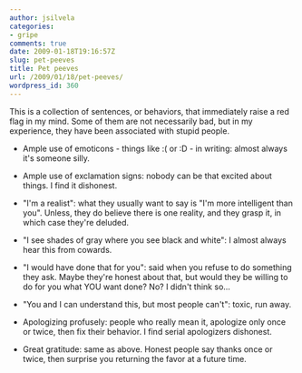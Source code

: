 ```yaml
---
author: jsilvela
categories:
- gripe
comments: true
date: 2009-01-18T19:16:57Z
slug: pet-peeves
title: Pet peeves
url: /2009/01/18/pet-peeves/
wordpress_id: 360
---
```


This is a collection of sentences, or behaviors, that immediately raise a red flag in my mind. Some of them are not necessarily bad, but in my experience, they have been associated with stupid people.




	
  * Ample use of emoticons  - things like :( or :D - in writing: almost always it's someone silly.

	
  * Ample use of exclamation signs: nobody can be that excited about things. I find it dishonest.

	
  * "I'm a realist": what they usually want to say is "I'm more intelligent than you". Unless, they do believe there is one reality, and they grasp it, in which case they're deluded.

	
  * "I see shades of gray where you see black and white": I almost always hear this from cowards.

	
  * "I would have done that for you": said when you refuse to do something they ask. Maybe they're honest about that, but would they be willing to do for you what YOU want done? No? I didn't think so...

	
  * "You and I can understand this, but most people can't": toxic, run away.

	
  * Apologizing profusely: people who really mean it, apologize only once or twice, then fix their behavior. I find serial apologizers dishonest.

	
  * Great gratitude: same as above. Honest people say thanks once or twice, then surprise you returning the favor at a future time.


